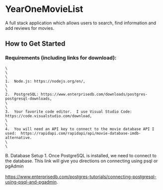 # YearOneMovieList
A full stack application which allows users to search, find information and add reviews for movies.

## How to Get Started

### Requirements (including links for download):
    \
    \
    \
    1.  Node.js: https://nodejs.org/en/,
    \
    \
    2.  PostgreSQL: https://www.enterprisedb.com/downloads/postgres-postgresql-downloads,
    \
    \
    3.  Your favorite code editor.  I use Visual Studio Code:  https://code.visualstudio.com/download,
    \
    \
    4.  You will need an API key to connect to the movie database API I used:  https://rapidapi.com/rapidapi/api/movie-database-imdb-alternative.
    \
    \
B. Database Setup
    1.  Once PostgreSQL is installed, we need to connect to the database.  This link will give you directions on connecting using psql or pgAdmin
    \
    \
        https://www.enterprisedb.com/postgres-tutorials/connecting-postgresql-using-psql-and-pgadmin.
